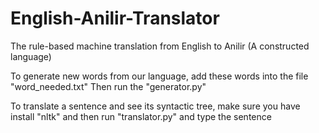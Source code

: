 # English-Anilir-Translator
The rule-based machine translation from English to Anilir (A constructed language)

To generate new words from our language, add these words into the file "word_needed.txt"
Then run the "generator.py"

To translate a sentence and see its syntactic tree, make sure you have install "nltk"
and then run "translator.py" and type the sentence